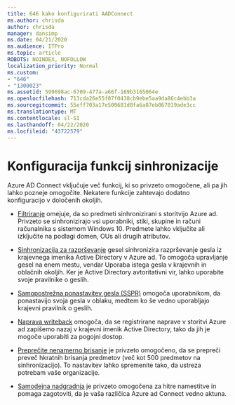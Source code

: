 ```yaml
---
title: 646 kako konfigurirati AADConnect
ms.author: chrisda
author: chrisda
manager: dansimp
ms.date: 04/21/2020
ms.audience: ITPro
ms.topic: article
ROBOTS: NOINDEX, NOFOLLOW
localization_priority: Normal
ms.custom:
- "646"
- "1300023"
ms.assetid: 599698ac-6709-477a-a66f-169b3165064e
ms.openlocfilehash: 713cda26e55f07f0438cb9ebe5aa9da86c4ebb3a
ms.sourcegitcommit: 55eff703a17e500681d8fa6a87eb067019ade3cc
ms.translationtype: MT
ms.contentlocale: sl-SI
ms.lasthandoff: 04/22/2020
ms.locfileid: "43722579"
---
```

# <a name="configure-sync-features"></a>Konfiguracija funkcij sinhronizacije

Azure AD Connect vključuje več funkcij, ki so privzeto omogočene, ali pa jih lahko pozneje omogočite. Nekatere funkcije zahtevajo dodatno konfiguracijo v določenih okoljih.

- [Filtriranje](https://docs.microsoft.com/azure/active-directory/connect/active-directory-aadconnectsync-configure-filtering) omejuje, da so predmeti sinhronizirani s storitvijo Azure ad. Privzeto se sinhronizirajo vsi uporabniki, stiki, skupine in računi računalnika s sistemom Windows 10. Predmete lahko vključite ali izključite na podlagi domen, OUs ali drugih atributov.

- [Sinhronizacija za razprševanje](https://docs.microsoft.com/azure/active-directory/connect/active-directory-aadconnectsync-implement-password-hash-synchronization) gesel sinhronizira razprševanje gesla iz krajevnega imenika Active Directory v Azure ad. To omogoča upravljanje gesel na enem mestu, vendar Uporaba istega gesla v krajevnih in oblačnih okoljih. Ker je Active Directory avtoritativni vir, lahko uporabite svoje pravilnike o geslih.

- [Samopostrežna ponastavitev gesla (SSPR)](https://docs.microsoft.com/azure/active-directory/authentication/quickstart-sspr) omogoča uporabnikom, da ponastavijo svoja gesla v oblaku, medtem ko še vedno uporabljajo krajevni pravilnik o geslih.

- [Naprava writeback](https://docs.microsoft.com/azure/active-directory/connect/active-directory-aadconnect-feature-device-writeback) omogoča, da se registrirane naprave v storitvi Azure ad zapišemo nazaj v krajevni imenik Active Directory, tako da jih je mogoče uporabiti za pogojni dostop.

- [Preprečite nenamerno brisanje](https://docs.microsoft.com/azure/active-directory/connect/active-directory-aadconnectsync-feature-prevent-accidental-deletes) je privzeto omogočeno, da se prepreči preveč hkratnih brisanja predmetov (več kot 500 predmetov na sinhronizacijo). To nastavitev lahko spremenite tako, da ustreza potrebam vaše organizacije.

- [Samodejna nadgradnja](https://docs.microsoft.com/azure/active-directory/connect/active-directory-aadconnect-feature-automatic-upgrade) je privzeto omogočena za hitre namestitve in pomaga zagotoviti, da je vaša različica Azure ad Connect vedno aktuna.
